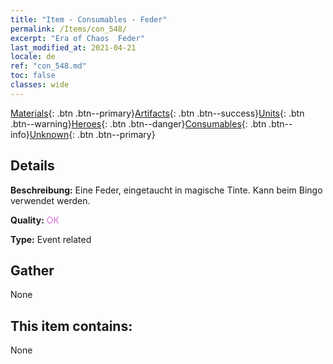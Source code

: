 ```yaml
---
title: "Item - Consumables - Feder"
permalink: /Items/con_548/
excerpt: "Era of Chaos  Feder"
last_modified_at: 2021-04-21
locale: de
ref: "con_548.md"
toc: false
classes: wide
---
```

 [Materials](/de/Items/){: .btn .btn--primary}[Artifacts](/de/Items/Artifacts/){: .btn .btn--success}[Units](/de/Items/Units/){: .btn .btn--warning}[Heroes](/de/Items/Heroes/){: .btn .btn--danger}[Consumables](/de/Items/Consumables/){: .btn .btn--info}[Unknown](/de/Items/Unknown/){: .btn .btn--primary}

## Details
 **Beschreibung:** Eine Feder, eingetaucht in magische Tinte. Kann beim Bingo verwendet werden.

 **Quality:** <span style="color: #DA70D6">OK</span>

 **Type:** Event related

## Gather

  None

## This item contains:

  None

